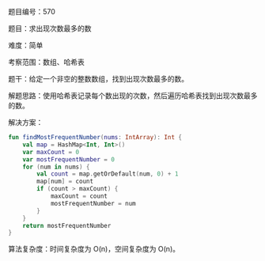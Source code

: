 题目编号：570

题目：求出现次数最多的数

难度：简单

考察范围：数组、哈希表

题干：给定一个非空的整数数组，找到出现次数最多的数。

解题思路：使用哈希表记录每个数出现的次数，然后遍历哈希表找到出现次数最多的数。

解决方案：

```kotlin
fun findMostFrequentNumber(nums: IntArray): Int {
    val map = HashMap<Int, Int>()
    var maxCount = 0
    var mostFrequentNumber = 0
    for (num in nums) {
        val count = map.getOrDefault(num, 0) + 1
        map[num] = count
        if (count > maxCount) {
            maxCount = count
            mostFrequentNumber = num
        }
    }
    return mostFrequentNumber
}
```

算法复杂度：时间复杂度为 O(n)，空间复杂度为 O(n)。
